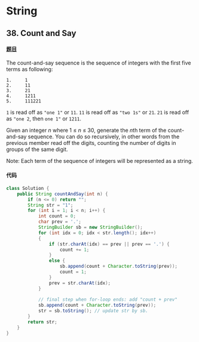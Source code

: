 # String 

## 38. Count and Say

#### [题目](https://leetcode.com/problems/count-and-say/)

The count-and-say sequence is the sequence of integers with the first five terms as following:

```
1.     1
2.     11
3.     21
4.     1211
5.     111221
```

`1` is read off as `"one 1"` or `11`.
`11` is read off as `"two 1s"` or `21`.
`21` is read off as `"one 2`, then `one 1"` or `1211`.

Given an integer *n* where 1 ≤ *n* ≤ 30, generate the *n*th term of the count-and-say sequence. You can do so recursively, in other words from the previous member read off the digits, counting the number of digits in groups of the same digit.

Note: Each term of the sequence of integers will be represented as a string.

#### 代码

```java
class Solution {
    public String countAndSay(int n) {
        if (n <= 0) return "";
        String str = "1";
        for (int i = 1; i < n; i++) {
            int count = 0;
            char prev = '.';
            StringBuilder sb = new StringBuilder();
            for (int idx = 0; idx < str.length(); idx++)
            {
                if (str.charAt(idx) == prev || prev == '.') {
                    count += 1;
                }
                else {
                    sb.append(count + Character.toString(prev));
                    count = 1;
                }
                prev = str.charAt(idx);
            }
            
            // final step when for-loop ends: add "count + prev"
            sb.append(count + Character.toString(prev));
            str = sb.toString(); // update str by sb.
        }
        return str;
    }
}
```

